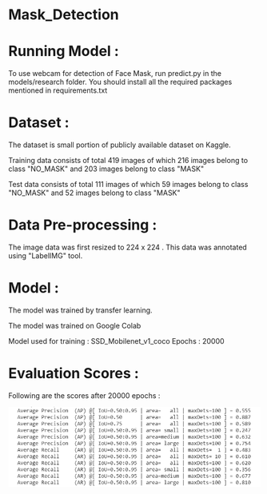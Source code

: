 # Mask_Detection

# Running Model :

To use webcam for detection of Face Mask, run predict.py in the models/research folder.
You should install all the required packages mentioned in requirements.txt


# Dataset : 

The dataset is small portion of publicly available dataset on Kaggle.

Training data consists of total 419 images of which 216 images belong to class "NO_MASK" and 203 images belong to class "MASK"

Test data consists of total 111 images of which 59 images belong to class "NO_MASK" and 52 images belong to class "MASK"


# Data Pre-processing :

The image data was first resized to 224 x 224 .
This data was annotated using "LabelIMG" tool.


# Model :

The model was trained by transfer learning.

The model was trained on Google Colab

Model used for training : SSD_Mobilenet_v1_coco
Epochs : 20000

# Evaluation Scores :

Following are the scores after 20000 epochs :

![eval_scores](Capture.PNG)


